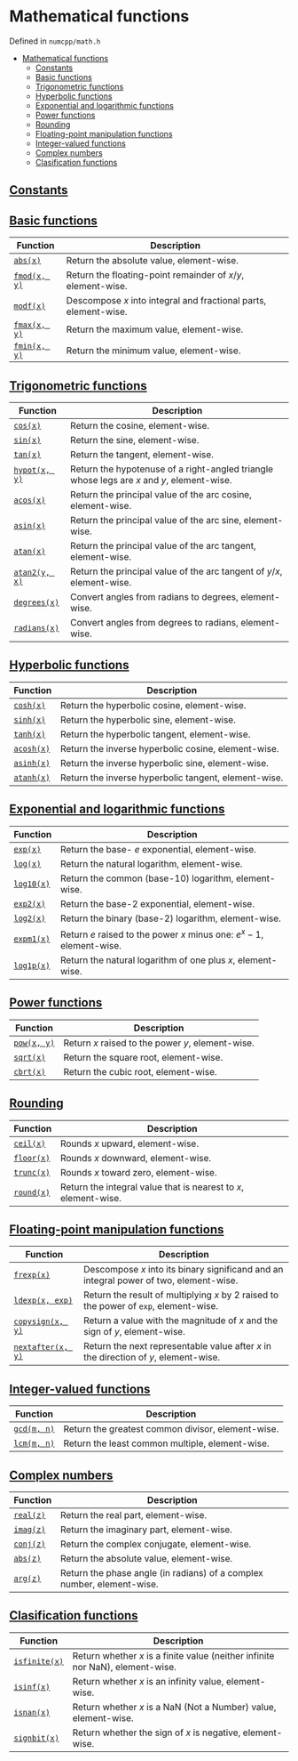 # Mathematical functions

Defined in `numcpp/math.h`

- [Mathematical functions](#mathematical-functions)
  - [Constants](#constants)
  - [Basic functions](#basic-functions)
  - [Trigonometric functions](#trigonometric-functions)
  - [Hyperbolic functions](#hyperbolic-functions)
  - [Exponential and logarithmic functions](#exponential-and-logarithmic-functions)
  - [Power functions](#power-functions)
  - [Rounding](#rounding)
  - [Floating-point manipulation functions](#floating-point-manipulation-functions)
  - [Integer-valued functions](#integer-valued-functions)
  - [Complex numbers](#complex-numbers)
  - [Clasification functions](#clasification-functions)

## [Constants](./Constants.md)

## [Basic functions](./Basic%20functions.md)

| Function                                    | Description                                                      |
| ------------------------------------------- | ---------------------------------------------------------------- |
| [`abs(x)`](./Basic%20functions.md#abs)      | Return the absolute value, element-wise.                         |
| [`fmod(x, y)`](./Basic%20functions.md#fmod) | Return the floating-point remainder of $x/y$, element-wise.      |
| [`modf(x)`](./Basic%20functions.md#modf)    | Descompose $x$ into integral and fractional parts, element-wise. |
| [`fmax(x, y)`](./Basic%20functions.md#fmax) | Return the maximum value, element-wise.                          |
| [`fmin(x, y)`](./Basic%20functions.md#fmin) | Return the minimum value, element-wise.                          |

## [Trigonometric functions](./Trigonometric%20functions.md)

| Function                                               | Description                                                                                |
| ------------------------------------------------------ | ------------------------------------------------------------------------------------------ |
| [`cos(x)`](./Trigonometric%20functions.md#cos)         | Return the cosine, element-wise.                                                           |
| [`sin(x)`](./Trigonometric%20functions.md#sin)         | Return the sine, element-wise.                                                             |
| [`tan(x)`](./Trigonometric%20functions.md#tan)         | Return the tangent, element-wise.                                                          |
| [`hypot(x, y)`](./Trigonometric%20functions.md#hypot)  | Return the hypotenuse of a right-angled triangle whose legs are $x$ and $y$, element-wise. |
| [`acos(x)`](./Trigonometric%20functions.md#acos)       | Return the principal value of the arc cosine, element-wise.                                |
| [`asin(x)`](./Trigonometric%20functions.md#asin)       | Return the principal value of the arc sine, element-wise.                                  |
| [`atan(x)`](./Trigonometric%20functions.md#atan)       | Return the principal value of the arc tangent, element-wise.                               |
| [`atan2(y, x)`](./Trigonometric%20functions.md#atan2)  | Return the principal value of the arc tangent of $y/x$, element-wise.                      |
| [`degrees(x)`](./Trigonometric%20functions.md#degrees) | Convert angles from radians to degrees, element-wise.                                      |
| [`radians(x)`](./Trigonometric%20functions.md#radians) | Convert angles from degrees to radians, element-wise.                                      |

## [Hyperbolic functions](./Hyperbolic%20functions.md)

| Function                                        | Description                                          |
| ----------------------------------------------- | ---------------------------------------------------- |
| [`cosh(x)`](./Hyperbolic%20functions.md#cosh)   | Return the hyperbolic cosine, element-wise.          |
| [`sinh(x)`](./Hyperbolic%20functions.md#sinh)   | Return the hyperbolic sine, element-wise.            |
| [`tanh(x)`](./Hyperbolic%20functions.md#tanh)   | Return the hyperbolic tangent, element-wise.         |
| [`acosh(x)`](./Hyperbolic%20functions.md#acosh) | Return the inverse hyperbolic cosine, element-wise.  |
| [`asinh(x)`](./Hyperbolic%20functions.md#asinh) | Return the inverse hyperbolic sine, element-wise.    |
| [`atanh(x)`](./Hyperbolic%20functions.md#atanh) | Return the inverse hyperbolic tangent, element-wise. |

## [Exponential and logarithmic functions](./Exponential%20and%20logarithmic%20functions.md)

| Function                                                             | Description                                                            |
| -------------------------------------------------------------------- | ---------------------------------------------------------------------- |
| [`exp(x)`](./Exponential%20and%20logarithmic%20functions.md#exp)     | Return the base- $e$ exponential, element-wise.                        |
| [`log(x)`](./Exponential%20and%20logarithmic%20functions.md#log)     | Return the natural logarithm, element-wise.                            |
| [`log10(x)`](./Exponential%20and%20logarithmic%20functions.md#log10) | Return the common (base-10) logarithm, element-wise.                   |
| [`exp2(x)`](./Exponential%20and%20logarithmic%20functions.md#exp2)   | Return the base-2 exponential, element-wise.                           |
| [`log2(x)`](./Exponential%20and%20logarithmic%20functions.md#log2)   | Return the binary (base-2) logarithm, element-wise.                    |
| [`expm1(x)`](./Exponential%20and%20logarithmic%20functions.md#expm1) | Return $e$ raised to the power $x$ minus one: $e^x - 1$, element-wise. |
| [`log1p(x)`](./Exponential%20and%20logarithmic%20functions.md#log1p) | Return the natural logarithm of one plus $x$, element-wise.            |

## [Power functions](./Power%20functions.md)

| Function                                  | Description                                       |
| ----------------------------------------- | ------------------------------------------------- |
| [`pow(x, y)`](./Power%20functions.md#pow) | Return $x$ raised to the power $y$, element-wise. |
| [`sqrt(x)`](./Power%20functions.md#sqrt)  | Return the square root, element-wise.             |
| [`cbrt(x)`](./Power%20functions.md#cbrt)  | Return the cubic root, element-wise.              |

## [Rounding](./Rounding.md)

| Function                          | Description                                                     |
| --------------------------------- | --------------------------------------------------------------- |
| [`ceil(x)`](./Rounding.md#ceil)   | Rounds $x$ upward, element-wise.                                |
| [`floor(x)`](./Rounding.md#floor) | Rounds $x$ downward, element-wise.                              |
| [`trunc(x)`](./Rounding.md#trunc) | Rounds $x$ toward zero, element-wise.                           |
| [`round(x)`](./Rounding.md#round) | Return the integral value that is nearest to $x$, element-wise. |

## [Floating-point manipulation functions](./Floating-point%20manipulation%20functions.md)

| Function                                                                      | Description                                                                            |
| ----------------------------------------------------------------------------- | -------------------------------------------------------------------------------------- |
| [`frexp(x)`](./Floating-point%20manipulation%20functions.md#frexp)            | Descompose $x$ into its binary significand and an integral power of two, element-wise. |
| [`ldexp(x, exp)`](./Floating-point%20manipulation%20functions.md#ldexp)       | Return the result of multiplying $x$ by 2 raised to the power of `exp`, element-wise.  |
| [`copysign(x, y)`](./Floating-point%20manipulation%20functions.md#copysign)   | Return a value with the magnitude of $x$ and the sign of $y$, element-wise.            |
| [`nextafter(x, y)`](./Floating-point%20manipulation%20functions.md#nextafter) | Return the next representable value after $x$ in the direction of $y$, element-wise.   |

## [Integer-valued functions](./Integer-valued%20functions.md)

| Function                                           | Description                                       |
| -------------------------------------------------- | ------------------------------------------------- |
| [`gcd(m, n)`](./Integer-valued%20functions.md#gcd) | Return the greatest common divisor, element-wise. |
| [`lcm(m, n)`](./Integer-valued%20functions.md#lcm) | Return the least common multiple, element-wise.   |

## [Complex numbers](./Complex%20numbers.md)

| Function                                 | Description                                                            |
| ---------------------------------------- | ---------------------------------------------------------------------- |
| [`real(z)`](./Complex%20numbers.md#real) | Return the real part, element-wise.                                    |
| [`imag(z)`](./Complex%20numbers.md#imag) | Return the imaginary part, element-wise.                               |
| [`conj(z)`](./Complex%20numbers.md#conj) | Return the complex conjugate, element-wise.                            |
| [`abs(z)`](./Complex%20numbers.md#abs)   | Return the absolute value, element-wise.                               |
| [`arg(z)`](./Complex%20numbers.md#arg)   | Return the phase angle (in radians) of a complex number, element-wise. |

## [Clasification functions](./Clasification%20functions.md)

| Function                                                 | Description                                                                    |
| -------------------------------------------------------- | ------------------------------------------------------------------------------ |
| [`isfinite(x)`](./Clasification%20functions.md#isfinite) | Return whether $x$ is a finite value (neither infinite nor NaN), element-wise. |
| [`isinf(x)`](./Clasification%20functions.md#isinf)       | Return whether $x$ is an infinity value, element-wise.                         |
| [`isnan(x)`](./Clasification%20functions.md#isnan)       | Return whether $x$ is a NaN (Not a Number) value, element-wise.                |
| [`signbit(x)`](./Clasification%20functions.md#signbit)   | Return whether the sign of $x$ is negative, element-wise.                      |
